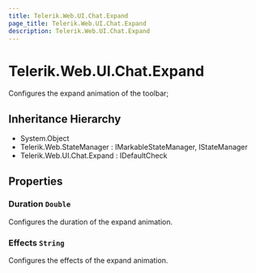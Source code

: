 ```yaml
---
title: Telerik.Web.UI.Chat.Expand
page_title: Telerik.Web.UI.Chat.Expand
description: Telerik.Web.UI.Chat.Expand
---
```


# Telerik.Web.UI.Chat.Expand

Configures the expand animation of the toolbar;

## Inheritance Hierarchy

* System.Object
* Telerik.Web.StateManager : IMarkableStateManager, IStateManager
* Telerik.Web.UI.Chat.Expand : IDefaultCheck

## Properties

###  Duration `Double`

Configures the duration of the expand animation.

###  Effects `String`

Configures the effects of the expand animation.

